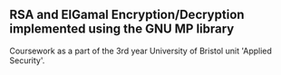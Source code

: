 
## RSA and ElGamal Encryption/Decryption implemented using the GNU MP library


Coursework as a part of the 3rd year University of Bristol unit 'Applied Security'.

